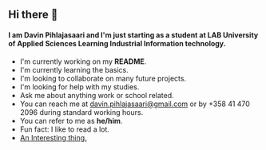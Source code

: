 ## Hi there 👋

#### I am Davin Pihlajasaari and I'm just starting as a student at LAB University of Applied Sciences Learning Industrial Information technology. 

- I'm currently working on my **README**.
- I'm currently learning the basics.
- I'm looking to collaborate on many future projects.
- I'm looking for help with my studies.
- Ask me about anything work or school related.
- You can reach me at davin.pihlajasaari@gmail.com or by +358 41 470 2096 during standard working hours.
- You can refer to me as **he/him**.
- Fun fact: I like to read a lot.
- [An Interesting thing.](https://avogadr.io/?background=000000&foreground=ffffff&rotation=0&compound=Insulin)
